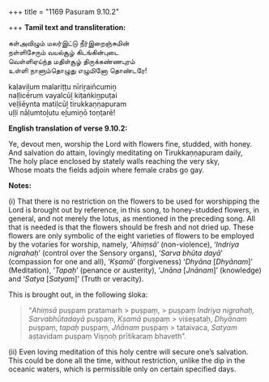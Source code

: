 +++
title = "1169 Pasuram 9.10.2"

+++
**Tamil text and transliteration:**

கள்அவிழும் மலர்இட்டு நீர்இறைஞ்சுமின்  
நள்ளிசேரும் வயல்சூழ் கிடங்கின்புடை  
வெள்ளிஏய்ந்த மதிள்சூழ் திருக்கண்ணபுரம்  
உள்ளி நாளும்தொழுது எழுமினோ தொண்டரே!

kaḷaviḻum malariṭṭu nīriṟaiñcumiṉ  
naḷḷicērum vayalcūḻ kiṭaṅkiṉpuṭai  
veḷḷiēynta matiḷcūḻ tirukkaṇṇapuram  
uḷḷi nāḷumtoḻutu eḻumiṉō toṇṭarē!

**English translation of verse 9.10.2:**

Ye, devout men, worship the Lord with flowers fine, studded, with honey.  
And salvation do attain, lovingly meditating on Tirukkaṇṇapuram daily,  
The holy place enclosed by stately walls reaching the very sky,  
Whose moats the fields adjoin where female crabs go gay.

**Notes:**

\(i\) That there is no restriction on the flowers to be used for worshipping the Lord is brought out by reference, in this song, to honey-studded flowers, in general, and not merely the lotus, as mentioned in the preceding song. All that is needed is that the flowers should be fresh and not dried up. These flowers are only symbolic of the eight varieties of flowers to be employed by the votaries for worship, namely, ‘*Ahiṃsā*’ (non-violence), ‘*Indriya nigrahaḥ*’ (control over the Sensory organs), ‘*Sarva bhūta dayā*’ (compassion for one and all), ‘*Kṣamā*’ (forgiveness) ‘*Dhyāna* [*Dhyānam*]’ (Meditation), ‘*Tapaḥ*’ (penance or austerity), ‘*Jnāna* [*Jnānam*]’ (knowledge) and ‘*Satya* [*Satyam*]’ (Truth or veracity).

This is brought out, in the following śloka:

> “*Ahiṃsā* puṣpam pratamarh > puṣpaṃ, > puṣpaṃ *Indriya nigrahaḥ, Sarvabhūtadayā* puṣpaṃ, *Kṣamā* puṣpaṃ > viśeṣataḥ, *Dhyānam* puṣpaṃ, *tapaḥ* puṣpaṃ, *Jñānam* puṣpaṃ > tataivaca, *Satyam* aṣṭavidam puṣpaṃ Viṣṇoḥ prītikaraṃ bhaveth”.

\(ii\) Even loving meditation of this holy centre will secure one’s salvation. This could be done all the time, without restriction, unlike the dip in the oceanic waters, which is permissible only on certain specified days.


